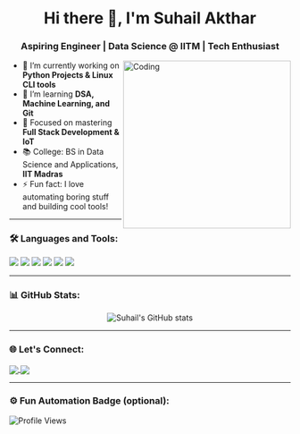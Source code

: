 <h1 align="center">Hi there 👋, I'm Suhail Akthar</h1>
<h3 align="center">Aspiring Engineer | Data Science @ IITM | Tech Enthusiast</h3>

<img align="right" alt="Coding" width="300" src="https://media.giphy.com/media/qgQUggAC3Pfv687qPC/giphy.gif">

- 🔭 I’m currently working on **Python Projects & Linux CLI tools**
- 🌱 I’m learning **DSA, Machine Learning, and Git**
- 🧠 Focused on mastering **Full Stack Development & IoT**
- 📚 College: BS in Data Science and Applications, **IIT Madras**
- ⚡ Fun fact: I love automating boring stuff and building cool tools!

---

### 🛠️ Languages and Tools:

<p>
  <img src="https://img.shields.io/badge/Python-3776AB?style=for-the-badge&logo=python&logoColor=white"/>
  <img src="https://img.shields.io/badge/C-00599C?style=for-the-badge&logo=c&logoColor=white"/>
  <img src="https://img.shields.io/badge/Bash-4EAA25?style=for-the-badge&logo=gnu-bash&logoColor=white"/>
  <img src="https://img.shields.io/badge/Git-F05032?style=for-the-badge&logo=git&logoColor=white"/>
  <img src="https://img.shields.io/badge/Linux-FCC624?style=for-the-badge&logo=linux&logoColor=black"/>
  <img src="https://img.shields.io/badge/VS%20Code-007ACC?style=for-the-badge&logo=visual-studio-code&logoColor=white"/>
</p>

---

### 📊 GitHub Stats:

<p align="center">
  <img src="https://github-readme-stats.vercel.app/api?username=suhail-akthar&show_icons=true&theme=radical" alt="Suhail's GitHub stats" />
</p>

---

### 🌐 Let's Connect:

<p>
  <a href="https://www.linkedin.com/in/suhailaktharsm" target="blank">
    <img align="center" src="https://img.shields.io/badge/LinkedIn-blue?style=for-the-badge&logo=linkedin&logoColor=white" />
  </a>
  <a href="mailto:24f2002684@ds.study.iitm.ac.in">
    <img align="center" src="https://img.shields.io/badge/Email-D14836?style=for-the-badge&logo=gmail&logoColor=white" />
  </a>
</p>

---

### ⚙️ Fun Automation Badge (optional):

![Profile Views](https://komarev.com/ghpvc/?username=suhail-akthar&style=flat-square&color=blue)

